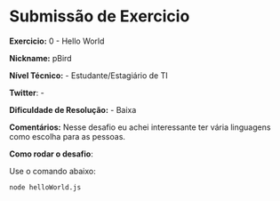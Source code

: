 # Submissão de Exercicio

**Exercicio:** 0 - Hello World

**Nickname:** pBird

**Nível Técnico:** - Estudante/Estagiário de TI

**Twitter**: -

**Dificuldade de Resolução:** - Baixa

**Comentários:** Nesse desafio eu achei interessante ter vária linguagens como escolha para as pessoas.

**Como rodar o desafio**: 

Use o comando abaixo:

```bash
node helloWorld.js
```

